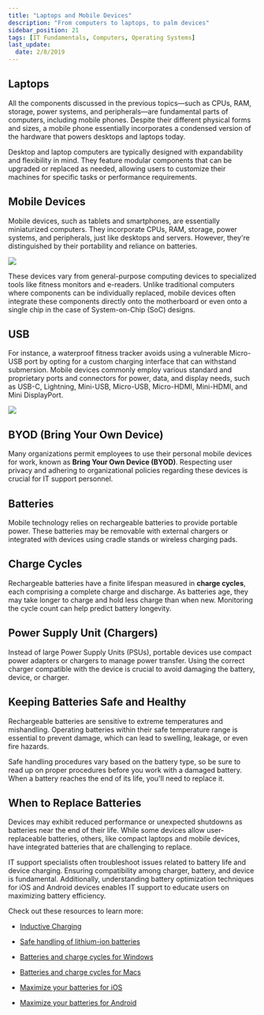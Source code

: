 ```yaml
---
title: "Laptops and Mobile Devices"
description: "From computers to laptops, to palm devices"
sidebar_position: 21
tags: [IT Fundamentals, Computers, Operating Systems]
last_update:
  date: 2/8/2019
---
```




## Laptops

All the components discussed in the previous topics—such as CPUs, RAM, storage, power systems, and peripherals—are fundamental parts of computers, including mobile phones. Despite their different physical forms and sizes, a mobile phone essentially incorporates a condensed version of the hardware that powers desktops and laptops today.

Desktop and laptop computers are typically designed with expandability and flexibility in mind. They feature modular components that can be upgraded or replaced as needed, allowing users to customize their machines for specific tasks or performance requirements. 

## Mobile Devices

Mobile devices, such as tablets and smartphones, are essentially miniaturized computers. They incorporate CPUs, RAM, storage, power systems, and peripherals, just like desktops and servers. However, they're distinguished by their portability and reliance on batteries.

<div class="img-center"> 

![](/img/docs/laptopsmobiledevices.png)

</div>

These devices vary from general-purpose computing devices to specialized tools like fitness monitors and e-readers. Unlike traditional computers where components can be individually replaced, mobile devices often integrate these components directly onto the motherboard or even onto a single chip in the case of System-on-Chip (SoC) designs.

## USB

For instance, a waterproof fitness tracker avoids using a vulnerable Micro-USB port by opting for a custom charging interface that can withstand submersion. Mobile devices commonly employ various standard and proprietary ports and connectors for power, data, and display needs, such as USB-C, Lightning, Mini-USB, Micro-USB, Micro-HDMI, Mini-HDMI, and Mini DisplayPort.

<div class="img-center"> 

![](/img/docs/ports-usb-etc.jpg)

</div>


## BYOD (Bring Your Own Device)

Many organizations permit employees to use their personal mobile devices for work, known as **Bring Your Own Device (BYOD)**. Respecting user privacy and adhering to organizational policies regarding these devices is crucial for IT support personnel.

## Batteries

Mobile technology relies on rechargeable batteries to provide portable power. These batteries may be removable with external chargers or integrated with devices using cradle stands or wireless charging pads.

## Charge Cycles

Rechargeable batteries have a finite lifespan measured in **charge cycles**, each comprising a complete charge and discharge. As batteries age, they may take longer to charge and hold less charge than when new. Monitoring the cycle count can help predict battery longevity.

## Power Supply Unit (Chargers)

Instead of large Power Supply Units (PSUs), portable devices use compact power adapters or chargers to manage power transfer. Using the correct charger compatible with the device is crucial to avoid damaging the battery, device, or charger.

## Keeping Batteries Safe and Healthy

Rechargeable batteries are sensitive to extreme temperatures and mishandling. Operating batteries within their safe temperature range is essential to prevent damage, which can lead to swelling, leakage, or even fire hazards.

Safe handling procedures vary based on the battery type, so be sure to read up on proper procedures before you work with a damaged battery. When a battery reaches the end of its life, you'll need to replace it. 

## When to Replace Batteries

Devices may exhibit reduced performance or unexpected shutdowns as batteries near the end of their life. While some devices allow user-replaceable batteries, others, like compact laptops and mobile devices, have integrated batteries that are challenging to replace.

IT support specialists often troubleshoot issues related to battery life and device charging. Ensuring compatibility among charger, battery, and device is fundamental. Additionally, understanding battery optimization techniques for iOS and Android devices enables IT support to educate users on maximizing battery efficiency.

Check out these resources to learn more:

- [Inductive Charging](https://en.wikipedia.org/wiki/Inductive_charging)

- [Safe handling of lithium-ion batteries](https://www.osha.gov/sites/default/files/publications/shib011819.pdf)

- [Batteries and charge cycles for Windows](https://docs.microsoft.com/windows-hardware/design/device-experiences/powercfg-command-line-options#option_batteryreport)

- [Batteries and charge cycles for Macs](https://support.apple.com/HT201585)

- [Maximize your batteries for iOS ](https://www.apple.com/batteries/maximizing-performance/)

- [Maximize your batteries for Android](https://support.google.com/android/answer/7664358)
